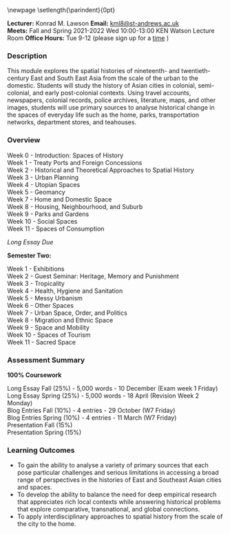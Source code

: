 \newpage
\setlength{\parindent}{0pt}

**Lecturer:** Konrad M. Lawson **Email:** kml8@st-andrews.ac.uk   
**Meets:** Fall and Spring 2021-2022 Wed 10:00-13:00 KEN Watson Lecture Room 
**Office Hours:** Tue 9-12 (please sign up for a [time](https://goo.gl/Rh19wj) )

### Description	

This module explores the spatial histories of nineteenth- and twentieth-century East and South East Asia from the scale of the urban to the domestic. Students will study the history of Asian cities in colonial, semi-colonial, and early post-colonial contexts. Using travel accounts, newspapers, colonial records, police archives, literature, maps, and other images, students will use primary sources to analyse historical change in the spaces of everyday life such as the home, parks, transportation networks, department stores, and teahouses. 

### Overview

Week 0 - Introduction: Spaces of History  
Week 1 - Treaty Ports and Foreign Concessions  
Week 2 - Historical and Theoretical Approaches to Spatial History  
Week 3 - Urban Planning  
Week 4 - Utopian Spaces  
Week 5 - Geomancy  
Week 7 - Home and Domestic Space  
Week 8 - Housing, Neighbourhood, and Suburb  
Week 9 - Parks and Gardens   
Week 10 - Social Spaces  
Week 11 - Spaces of Consumption  

*Long Essay Due* 

**Semester Two:**

Week 1 - Exhibitions  
Week 2 - Guest Seminar: Heritage, Memory and Punishment  
Week 3 - Tropicality  
Week 4 - Health, Hygiene and Sanitation  
Week 5 - Messy Urbanism  
Week 6 - Other Spaces  
Week 7 - Urban Space, Order, and Politics  
Week 8 - Migration and Ethnic Space  
Week 9 - Space and Mobility  
Week 10 - Spaces of Tourism  
Week 11 - Sacred Space  

### Assessment Summary

**100% Coursework**  

Long Essay Fall (25%) - 5,000 words - 10 December (Exam week 1 Friday)  
Long Essay Spring (25%) - 5,000 words - 18 April (Revision Week 2 Monday)  
Blog Entries Fall (10%) - 4 entries - 29 October (W7 Friday)  
Blog Entries Spring (10%) - 4 entries - 11 March (W7 Friday)  
Presentation Fall (15%)   
Presentation Spring (15%)    

### Learning Outcomes

* To gain the ability to analyse a variety of primary sources that each pose particular challenges and serious limitations in accessing a broad range of perspectives in the histories of East and Southeast Asian cities and spaces.
* To develop the ability to balance the need for deep empirical research that appreciates rich local contexts while answering historical problems that explore comparative, transnational, and global connections.
* To apply interdisciplinary approaches to spatial history from the scale of the city to the home. 

